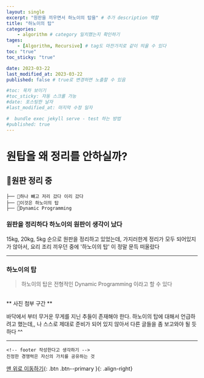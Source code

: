 ```yaml
---
layout: single
excerpt: "원판을 끼우면서 하노이의 탑을" # 추가 description 역할 
title: "하노이의 탑"
categories:
    - algorithm # category 일치했는지 확인하기 
tages:
    - [Algorithm, Recursive] # tag도 마찬가지로 같이 띄울 수 있다 
toc: "true"
toc_sticky: "true"

date: 2023-03-22
last_modified_at: 2023-03-22
published: false # true로 변경하면 노출할 수 있음 

#toc: 목차 보이기 
#toc_sticky: 자동 스크롤 가능 
#date: 포스팅한 날자 
#last_modified_at: 마지막 수정 일자 

#  bundle exec jekyll serve - test 하는 방법 
#published: true
---
```

# 원탑을 왜 정리를 안하실까? 

## 📁원판 정리 중
```
├── 📁하나 뺴고 저리 갔다 이리 갔다
├── 📁이것은 하노이의 탑        
├── 📁Dynamic Programming     
```

### 원판을 정리하다 하노이의 원판이 생각이 났다 
15kg, 20kg, 5kg 순으로 원판을 정리하고 있었는데, 가지러한게 정리가 모두 되어있지가 않아서, 요리 조리 끼우던 중에 '하노이의 탑' 이 정말 문득 떠올랐다 
<hr>

### 하노이의 탑 
> 하노이의 탑은 전형적인 Dynamic Programming 이라고 할 수 있다


<br>
** 사진 첨부 구간 **

바닥에서 부터 무거운 무게를 지닌 추들이 존재해야 한다.
하노이의 탑에 대해서 언급하려고 했는데,, 나 스스로 제대로 준비가
되어 있지 않아서 다른 글들을 좀 보고와야 될 듯하다 ^^

***
    <!-- footer 작성한다고 생각하기 -->
    진정한 경쟁력은 자신의 가치를 공유하는 것


[맨 위로 이동하기](#){: .btn .btn--primary }{: .align-right}






